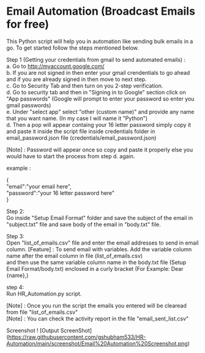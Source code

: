 # Email Automation (Broadcast Emails for free)
This Python script will help you in automation like sending bulk emails in a go. To get started follow the steps mentioned below.  


Step 1 (Getting your credentials from gmail to send automated emails) :  
a. Go to http://myaccount.google.com/  
b. If you are not signed in then enter your gmail crendentials to go ahead and if you are already signed in then move to next step.  
c. Go to Security Tab and then turn on you 2-step verification.  
d. Go to security tab and then in "Signing in to Google" section click on "App passwords" (Google will prompt to enter your password so enter you gmail passwords)  
e. Under "select app" select "other (custom name)" and provide any name that you want name. (In my case I will name it "Python")  
d. Then a pop will appear containg your 16 letter password simply copy it and paste it inside the script file inside credentials folder in email_password.json file (credentials/email_password.json)  

[Note] : Password will appear once so copy and paste it properly else you would have to start the process from step d. again.  

example :  
  
{  
    "email":"your email here",  
    "password":"your 16 letter password here"  
}  

Step 2:  
Go inside "Setup Email Format" folder and save the subject of the email in "subject.txt" file and save body of the email in "body.txt" file.  

Step 3:  
Open "list_of_emails.csv" file and enter the email addresses to send in email column.
[Feature] : To send email with variables. Add the variable column name after the email column in file (list_of_emails.csv)  
and then use the same variable column name in the body.txt file (Setup Email Format/body.txt) enclosed in a curly bracket (For Example: Dear {name},)

step 4:  
Run HR_Automation.py script.  

[Note] : Once you run the script the emails you entered will be clearead from file "list_of_emails.csv"  
[Note] : You can check the activity report in the file "email_sent_list.csv"   

Screenshot
! [Output ScreenShot] (https://raw.githubusercontent.com/gshubham533/HR-Automation/main/screenshot/Email%20Automation%20Screenshot.png)

